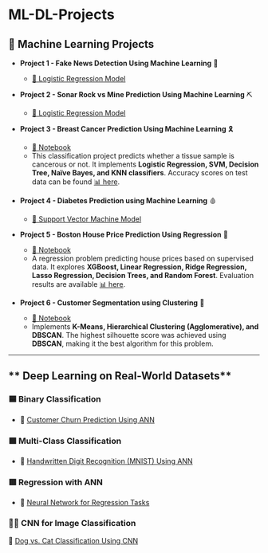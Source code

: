 # ML-DL-Projects

## 🧠 Machine Learning Projects

- **Project 1 - Fake News Detection Using Machine Learning** 📑
  - [📝 Logistic Regression Model](https://github.com/KARTIKPARATKAR/Fake-News-Detection-Using-Machine-Learning/blob/main/Project_Fake_News_Detection_.ipynb)

- **Project 2 - Sonar Rock vs Mine Prediction Using Machine Learning** ⛏️
  - [📝 Logistic Regression Model](https://github.com/KARTIKPARATKAR/SONAR-Rock-VS-Mine-Prediction-Using-Machine-Learning)

- **Project 3 - Breast Cancer Prediction Using Machine Learning** 🎗️
  - [📝 Notebook](https://github.com/KARTIKPARATKAR/MACHINE-LEARNING-WORK/blob/main/BreastCancerClassificationUsingLR_SVM_DT_RF.ipynb)
  - This classification project predicts whether a tissue sample is cancerous or not. It implements **Logistic Regression, SVM, Decision Tree, Naïve Bayes, and KNN classifiers**. Accuracy scores on test data can be found [📊 here](https://github.com/KARTIKPARATKAR/MACHINE-LEARNING-WORK/blob/main/BreastCancerPrediction.txt).

- **Project 4 - Diabetes Prediction using Machine Learning** 🩸
  - [📝 Support Vector Machine Model](https://github.com/KARTIKPARATKAR/MACHINE-LEARNING-WORK/blob/main/DiabetesPrediction.ipynb)

- **Project 5 - Boston House Price Prediction Using Regression** 🏡
  - [📝 Notebook](https://github.com/KARTIKPARATKAR/MACHINE-LEARNING-WORK/blob/main/HousePricePredictionUsingRegression.ipynb)
  - A regression problem predicting house prices based on supervised data. It explores **XGBoost, Linear Regression, Ridge Regression, Lasso Regression, Decision Trees, and Random Forest**. Evaluation results are available [📊 here](https://github.com/KARTIKPARATKAR/MACHINE-LEARNING-WORK/blob/main/BostonHousingFinalModelSelection.txt).

- **Project 6 - Customer Segmentation using Clustering** 👥
  - [📝 Notebook](https://github.com/KARTIKPARATKAR/MACHINE-LEARNING-WORK/blob/main/CustomerSegmentationUsingClustering.ipynb)
  - Implements **K-Means, Hierarchical Clustering (Agglomerative), and DBSCAN**. The highest silhouette score was achieved using **DBSCAN**, making it the best algorithm for this problem.

---

## ** Deep Learning on Real-World Datasets**

### **🟦 Binary Classification**  
- 🔹 [Customer Churn Prediction Using ANN](https://github.com/KARTIKPARATKAR/DEEP-LEARNING-WORK/blob/main/CustomerChurnPredictionUsingANN.ipynb)  

### **🟩 Multi-Class Classification**  
- 🔹 [Handwritten Digit Recognition (MNIST) Using ANN](https://github.com/KARTIKPARATKAR/DEEP-LEARNING-WORK/blob/main/MNIST_classification.ipynb)  

### **🟥 Regression with ANN**  
- 🔹 [Neural Network for Regression Tasks](https://github.com/KARTIKPARATKAR/DEEP-LEARNING-WORK/blob/main/ANN_For__Regression_Problem.ipynb)

 ###   **🐶🐱 CNN for Image Classification**  
  🔹 [Dog vs. Cat Classification Using CNN](https://github.com/KARTIKPARATKAR/DEEP-LEARNING-WORK/blob/main/Dog_VS_Cat_Classification_Using_CNN.ipynb)
